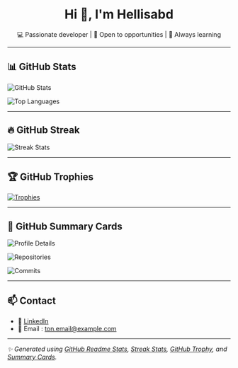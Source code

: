 <h1 align="center">Hi 👋, I'm Hellisabd</h1>
<p align="center">💻 Passionate developer | 🚀 Open to opportunities | 🧠 Always learning</p>

---

## 📊 GitHub Stats

![GitHub Stats](https://github-readme-stats.vercel.app/api?username=Hellisabd&show_icons=true&include_all_commits=true&count_private=true&theme=tokyonight)

![Top Languages](https://github-readme-stats.vercel.app/api/top-langs/?username=Hellisabd&layout=compact&theme=tokyonight)

---

## 🔥 GitHub Streak

![Streak Stats](https://streak-stats.demolab.com/?user=Hellisabd&theme=tokyonight&hide_border=false)

---

## 🏆 GitHub Trophies

[![Trophies](https://github-profile-trophy.vercel.app/?username=Hellisabd&theme=tokyonight&no-frame=false&row=2&column=4)](https://github.com/ryo-ma/github-profile-trophy)

---

## 🧠 GitHub Summary Cards

![Profile Details](https://github-profile-summary-cards.vercel.app/api/cards/profile-details?username=Hellisabd&theme=tokyonight)

![Repositories](https://github-profile-summary-cards.vercel.app/api/cards/repos-per-language?username=Hellisabd&theme=tokyonight)

![Commits](https://github-profile-summary-cards.vercel.app/api/cards/productive-time?username=Hellisabd&theme=tokyonight)

---

## 📫 Contact

- 💼 [LinkedIn](https://www.linkedin.com/in/ton-nom-si-tu-en-as-un)
- 📧 Email : ton.email@example.com

---

*✨ Generated using [GitHub Readme Stats](https://github.com/anuraghazra/github-readme-stats), [Streak Stats](https://github.com/DenverCoder1/github-readme-streak-stats), [GitHub Trophy](https://github.com/ryo-ma/github-profile-trophy), and [Summary Cards](https://github.com/vn7n24fzkq/github-profile-summary-cards).*
